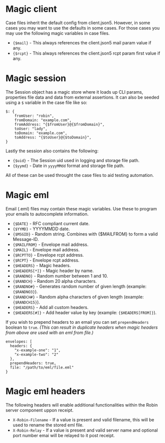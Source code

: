 Magic client
============

Case files inherit the default config from client.json5.
However, in some cases you may want to use the defaults in some cases.
For those cases you may use the following magic variables in case files.

- `{$mail}` - This always references the client.json5 mail param value if any.
- `{$rcpt}` - This always references the client.json5 rcpt param first value if any.


Magic session
=============

The Session object has a magic store where it loads up CLI params, properties file data and data from external assertions.
It can also be seeded using a `$` variable in the case file like so:

    $: {
        fromUser: "robin",
        fromDomain: "example.com",
        fromAddress: "{$fromUser}@{$fromDomain}",
        toUser: "lady",
        toDomain: "example.com",
        toAddress: "{$toUser}@{$toDomain}",
    }

Lastly the session also contains the following:
- `{$uid}` - The Session uid used in logging and storage file path.
- `{$yymd}` - Date in `yyyyMMdd` format and storage file path.

All of these can be used throught the case files to aid testing automation.


Magic eml
=========

Email (.eml) files may contain these magic variables.
Use these to program your emails to autocomplete information.

- `{$DATE}` - RFC compliant current date.
- `{$YYMD}` - YYYYMMDD date.
- `{$MSGID}` - Random string. Combines with {$MAILFROM} to form a valid Message-ID.
- `{$MAILFROM}` - Envelope mail address.
- `{$MAIL}` - Envelope mail address.
- `{$RCPTTO}` - Envelope rcpt address.
- `{$RCPT}` - Envelope rcpt address.
- `{$HEADERS}` - Magic headers.
- `{$HEADERS[*]}` - Magic header by name.
- `{$RANDNO}` - Random number between 1 and 10.
- `{$RANDCH}` - Random 20 alpha characters.
- `{$RANDNO#}` - Generates random number of given length (example: `{$RANDNO3}`).
- `{$RANDCH#}` - Random alpha characters of given length (example: `{$RANDCH15}`).
- `{$HEADERS}` - Add all custom headers.
- `{$HEADERS[#]}` - Add header value by key (example: `{$HEADERS[FROM]}`).

If you wish to prepend headers to an email you can set `prependHeaders` boolean to `true`.
_(This can result in duplicate headers when magic headers from above are used with an eml from file.)_  

    envelopes: [
      headers: {
        "x-example-one": "1",
        "x-example-two": "2"
      },
      prependHeaders: true,
      file: "/path/to/eml/file.eml"
    }


Magic eml headers
=================

The following headers will enable additional functionalities within the Robin server component uppon receipt.

- `X-Robin-Filename` - If a value is present and valid filename, this will be used to rename the stored eml file.
- `X-Robin-Relay` - If a value is present and valid server name and optional port number emai will be relayed to it post receipt.
